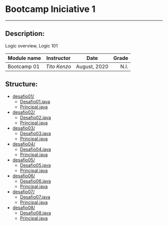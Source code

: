 # Bootcamp Iniciative 1
---

## Description: 

Logic overview, Logic 101

| Module name | Instructor | Date | Grade |
| :---------- | :--------: | :---: | ----: |
| Bootcamp 01 | *Tito Kenzo* | August, 2020 | N.I. |

## Structure:

* [desafio01/](./desafios-logica/desafio01)
  * [Desafio01.java](./desafios-logica/desafio01/Desafio01.java)
  * [Principal.java](./desafios-logica/desafio01/Principal.java)
* [desafio02/](./desafios-logica/desafio02)
  * [Desafio02.java](./desafios-logica/desafio02/Desafio02.java)
  * [Principal.java](./desafios-logica/desafio02/Principal.java)
* [desafio03/](./desafios-logica/desafio03)
  * [Desafio03.java](./desafios-logica/desafio03/Desafio03.java)
  * [Principal.java](./desafios-logica/desafio03/Principal.java)
* [desafio04/](./desafios-logica/desafio04)
  * [Desafio04.java](./desafios-logica/desafio04/Desafio04.java)
  * [Principal.java](./desafios-logica/desafio04/Principal.java)
* [desafio05/](./desafios-logica/desafio05)
  * [Desafio05.java](./desafios-logica/desafio05/Desafio05.java)
  * [Principal.java](./desafios-logica/desafio05/Principal.java)
* [desafio06/](./desafios-logica/desafio06)
  * [Desafio06.java](./desafios-logica/desafio06/Desafio06.java)
  * [Principal.java](./desafios-logica/desafio06/Principal.java)
* [desafio07/](./desafios-logica/desafio07)
  * [Desafio07.java](./desafios-logica/desafio07/Desafio07.java)
  * [Principal.java](./desafios-logica/desafio07/Principal.java)
* [desafio08/](./desafios-logica/desafio08)
  * [Desafio08.java](./desafios-logica/desafio08/Desafio08.java)
  * [Principal.java](./desafios-logica/desafio08/Principal.java)
